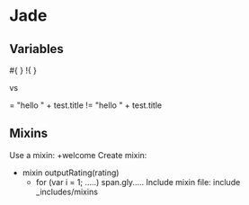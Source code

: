 Jade
=========
Variables
------
#{ }
!{ } 

vs

= "hello " + test.title
!= "hello " + test.title

Mixins
-------
Use a mixin: +welcome
Create mixin:
- mixin outputRating(rating)
    - for (var i = 1; .....)
        span.gly.....
Include mixin file: include _includes/mixins
